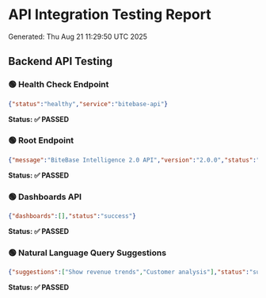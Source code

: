 # API Integration Testing Report
Generated: Thu Aug 21 11:29:50 UTC 2025

## Backend API Testing

### 🟢 Health Check Endpoint
```json
{"status":"healthy","service":"bitebase-api"}
```
**Status: ✅ PASSED**

### 🟢 Root Endpoint
```json
{"message":"BiteBase Intelligence 2.0 API","version":"2.0.0","status":"operational","docs":"/docs"}
```
**Status: ✅ PASSED**

### 🟢 Dashboards API
```json
{"dashboards":[],"status":"success"}
```
**Status: ✅ PASSED**

### 🟢 Natural Language Query Suggestions
```json
{"suggestions":["Show revenue trends","Customer analysis"],"status":"success"}
```
**Status: ✅ PASSED**

